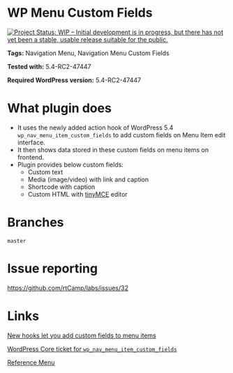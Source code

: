 # WP Menu Custom Fields #

[![Project Status: WIP – Initial development is in progress, but there has not yet been a stable, usable release suitable for the public.](https://www.repostatus.org/badges/latest/wip.svg)](https://www.repostatus.org/#wip)


**Tags:** Navigation Menu, Navigation Menu Custom Fields

**Tested with:** 5.4-RC2-47447

**Required WordPress version:** 5.4-RC2-47447


# What plugin does #

- It uses the newly added action hook of WordPress 5.4 `wp_nav_menu_item_custom_fields` to add custom fields on Menu Item edit interface.
- It then shows data stored in these custom fields on menu items on frontend.
- Plugin provides below custom fields:
  - Custom text
  - Media (image/video) with link and caption
  - Shortcode with caption
  - Custom HTML with [tinyMCE](https://www.tiny.cloud/) editor


# Branches #

    master

# Issue reporting #

 https://github.com/rtCamp/labs/issues/32

 
# Links #

[New hooks let you add custom fields to menu items](https://make.wordpress.org/core/2020/02/25/wordpress-5-4-introduces-new-hooks-to-add-custom-fields-to-menu-items/)

[WordPress Core ticket for `wp_nav_menu_item_custom_fields`](https://core.trac.wordpress.org/ticket/47056)

[Reference Menu](https://www.videojet.com/us/homepage.html)
